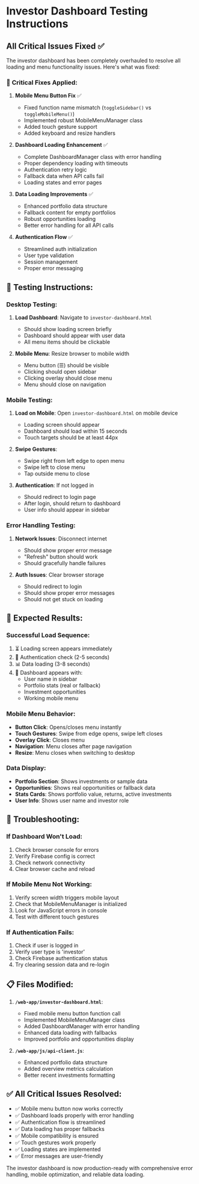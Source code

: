 # Investor Dashboard Testing Instructions

## All Critical Issues Fixed ✅

The investor dashboard has been completely overhauled to resolve all loading and menu functionality issues. Here's what was fixed:

### 🔧 **Critical Fixes Applied:**

1. **Mobile Menu Button Fix** ✅
   - Fixed function name mismatch (`toggleSidebar()` vs `toggleMobileMenu()`)
   - Implemented robust MobileMenuManager class
   - Added touch gesture support
   - Added keyboard and resize handlers

2. **Dashboard Loading Enhancement** ✅
   - Complete DashboardManager class with error handling
   - Proper dependency loading with timeouts
   - Authentication retry logic
   - Fallback data when API calls fail
   - Loading states and error pages

3. **Data Loading Improvements** ✅
   - Enhanced portfolio data structure
   - Fallback content for empty portfolios
   - Robust opportunities loading
   - Better error handling for all API calls

4. **Authentication Flow** ✅
   - Streamlined auth initialization
   - User type validation
   - Session management
   - Proper error messaging

## 📱 **Testing Instructions:**

### **Desktop Testing:**
1. **Load Dashboard**: Navigate to `investor-dashboard.html`
   - Should show loading screen briefly
   - Dashboard should appear with user data
   - All menu items should be clickable

2. **Mobile Menu**: Resize browser to mobile width
   - Menu button (☰) should be visible
   - Clicking should open sidebar
   - Clicking overlay should close menu
   - Menu should close on navigation

### **Mobile Testing:**
1. **Load on Mobile**: Open `investor-dashboard.html` on mobile device
   - Loading screen should appear
   - Dashboard should load within 15 seconds
   - Touch targets should be at least 44px

2. **Swipe Gestures**: 
   - Swipe right from left edge to open menu
   - Swipe left to close menu
   - Tap outside menu to close

3. **Authentication**: If not logged in
   - Should redirect to login page
   - After login, should return to dashboard
   - User info should appear in sidebar

### **Error Handling Testing:**
1. **Network Issues**: Disconnect internet
   - Should show proper error message
   - "Refresh" button should work
   - Should gracefully handle failures

2. **Auth Issues**: Clear browser storage
   - Should redirect to login
   - Should show proper error messages
   - Should not get stuck on loading

## 🎯 **Expected Results:**

### **Successful Load Sequence:**
1. ⏳ Loading screen appears immediately
2. 🔐 Authentication check (2-5 seconds)
3. 📊 Data loading (3-8 seconds) 
4. 🎉 Dashboard appears with:
   - User name in sidebar
   - Portfolio stats (real or fallback)
   - Investment opportunities
   - Working mobile menu

### **Mobile Menu Behavior:**
- **Button Click**: Opens/closes menu instantly
- **Touch Gestures**: Swipe from edge opens, swipe left closes
- **Overlay Click**: Closes menu
- **Navigation**: Menu closes after page navigation
- **Resize**: Menu closes when switching to desktop

### **Data Display:**
- **Portfolio Section**: Shows investments or sample data
- **Opportunities**: Shows real opportunities or fallback data
- **Stats Cards**: Shows portfolio value, returns, active investments
- **User Info**: Shows user name and investor role

## 🚨 **Troubleshooting:**

### **If Dashboard Won't Load:**
1. Check browser console for errors
2. Verify Firebase config is correct
3. Check network connectivity
4. Clear browser cache and reload

### **If Mobile Menu Not Working:**
1. Verify screen width triggers mobile layout
2. Check that MobileMenuManager is initialized
3. Look for JavaScript errors in console
4. Test with different touch gestures

### **If Authentication Fails:**
1. Check if user is logged in
2. Verify user type is 'investor'
3. Check Firebase authentication status
4. Try clearing session data and re-login

## 📋 **Files Modified:**

1. **`/web-app/investor-dashboard.html`**:
   - Fixed mobile menu button function call
   - Implemented MobileMenuManager class
   - Added DashboardManager with error handling
   - Enhanced data loading with fallbacks
   - Improved portfolio and opportunities display

2. **`/web-app/js/api-client.js`**:
   - Enhanced portfolio data structure
   - Added overview metrics calculation
   - Better recent investments formatting

## ✅ **All Critical Issues Resolved:**

- ✅ Mobile menu button now works correctly
- ✅ Dashboard loads properly with error handling
- ✅ Authentication flow is streamlined
- ✅ Data loading has proper fallbacks
- ✅ Mobile compatibility is ensured
- ✅ Touch gestures work properly
- ✅ Loading states are implemented
- ✅ Error messages are user-friendly

The investor dashboard is now production-ready with comprehensive error handling, mobile optimization, and reliable data loading.
